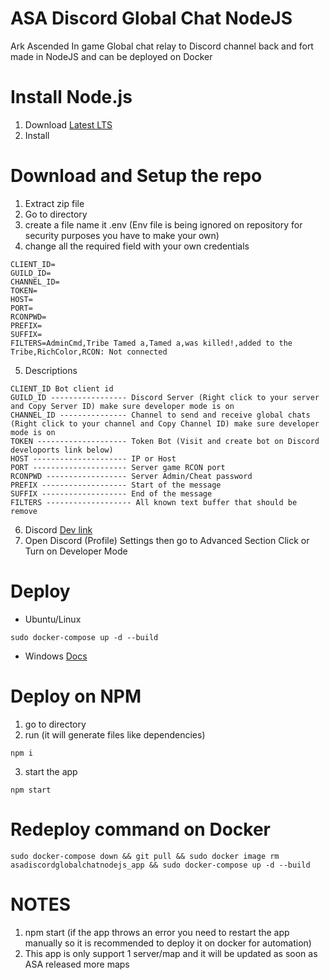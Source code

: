 # ASA Discord Global Chat NodeJS
Ark Ascended In game Global chat relay to Discord channel back and fort made in NodeJS and can be deployed on Docker


# Install Node.js
1. Download [Latest LTS](https://nodejs.org/dist/v20.9.0/node-v20.9.0-x64.msi)
2. Install

# Download and Setup the repo
1. Extract zip file
2. Go to directory
3. create a file name it .env (Env file is being ignored on repository for security purposes you have to make your own)
4. change all the required field with your own credentials
```
CLIENT_ID=
GUILD_ID=
CHANNEL_ID=
TOKEN=
HOST=
PORT=
RCONPWD=
PREFIX=
SUFFIX=
FILTERS=AdminCmd,Tribe Tamed a,Tamed a,was killed!,added to the Tribe,RichColor,RCON: Not connected
```

5. Descriptions
```
CLIENT_ID Bot client id 
GUILD_ID ----------------- Discord Server (Right click to your server and Copy Server ID) make sure developer mode is on
CHANNEL_ID --------------- Channel to send and receive global chats (Right click to your channel and Copy Channel ID) make sure developer mode is on
TOKEN -------------------- Token Bot (Visit and create bot on Discord develoports link below)
HOST --------------------- IP or Host
PORT --------------------- Server game RCON port
RCONPWD ------------------ Server Admin/Cheat password
PREFIX ------------------- Start of the message
SUFFIX ------------------- End of the message
FILTERS ------------------- All known text buffer that should be remove
```
6. Discord [Dev link](https://discord.com/developers/docs/intro)
7. Open Discord (Profile) Settings then go to Advanced Section Click or Turn on Developer Mode

# Deploy
- Ubuntu/Linux
```
sudo docker-compose up -d --build
```
- Windows [Docs](https://docs.docker.com/compose/install/)

# Deploy on NPM
1. go to directory
2. run (it will generate files like dependencies)
```
npm i
``` 
3. start the app
```
npm start
```

# Redeploy command on Docker
```
sudo docker-compose down && git pull && sudo docker image rm asadiscordglobalchatnodejs_app && sudo docker-compose up -d --build
```

# NOTES
1. npm start (if the app throws an error you need to restart the app manually so it is recommended to deploy it on docker for automation)
2. This app is only support 1 server/map and it will be updated as soon as ASA released more maps


